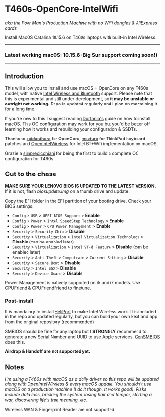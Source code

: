 # T460s-OpenCore-IntelWifi
*aka the Poor Man's Production Machine with no WiFi dongles & AliExpress cards*

Install MacOS Catalina 10.15.6 on T460s laptops with built-in Intel Wireless.


***

### Latest working macOS: 10.15.6 (Big Sur support coming soon!)

***


## Introduction

This will allow you to install and use macOS + OpenCore on any T460s model, with native [Intel Wireless and Bluetooth](https://github.com/OpenIntelWireless) support. Please note that this is experimental and still under development, so **it may be unstable or outright not working.**
Repo is updated regularly and I plan on mantaining it for a long time. 

If you're new to this I suggest reading [Dortania's](https://dortania.github.io) guide on how to install macOS. This OC configuration may work for you but you'd be better off learning how it works and rebuilding your configuration & SSDTs. 

Thanks to [acidanthera](https://github.com/acidanthera) for OpenCore, [mszturc](https://github.com/MSzturc) for ThinkPad keyboard patches and [OpenIntelWireless](https://github.com/OpenIntelWireless) for Intel BT+Wifi implementation on macOS. 

Grazie a [simprecicchiani](https://github.com/simprecicchiani) for being the first to build a complete OC configuration for T460s.



## Cut to the chase

**MAKE SURE YOUR LENOVO BIOS IS UPDATED TO THE LATEST VERSION.** If it is not, flash *biosupdate.img* on a thumb drive and update.

Copy the EFI folder in the EFI partition of your booting drive.
Check your BIOS settings:

* `Config` > `USB` > `UEFI BIOS Support` > **Enable**
* `Config` > `Power` > `Intel SpeedStep Technology` > **Enable**
* `Config` > `Power` > `CPU Power Management` > **Enable**
* `Security` > `Security Chip` > **Disable**
* `Security` > `Virtualization` > `Intel Virtualization Technology` > **Disable** (can be enabled later)
* `Security` > `Virtualization` > `Intel VT-d Feature` > **Disable** (can be enabled later)
* `Security` > `Anti-Theft` > `Computrace` > `Current Setting` > **Disable**
* `Security` > `Secure Boot` > **Disable**
* `Security` > `Intel SGX` > **Disable**
* `Security` > `Device Guard` > **Disable**

Power Management is natively supported on i5 and i7 models. Use CPUFriend & CPUFriendFriend to finetune.


### Post-install

It is mandatory to install [HeliPort](https://github.com/OpenIntelWireless) to make Intel Wireless work. It is included in the repo and updated regularly, but you can build your own kext and app from the original repository (recommended)

SMBIOS should be fine for any laptop but I **STRONGLY** recommend to generate a new Serial Number and UUID to use Apple services. [GenSMBIOS](https://github.com/corpnewt/GenSMBIOS) does this.

**Airdrop & Handoff are not supported yet.**


## Notes

*I'm using a T460s with macOS as a daily driver so this repo will be updated along with OpenIntelWireless & every macOS update. You shouldn't use macOS on a production machine (I do it though. It works good). 
Risks include data loss, bricking the system, losing hair and temper, starting a war, discovering life's true meaning, etc.*

Wireless WAN & Fingerprint Reader are not supported. 
